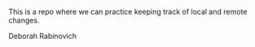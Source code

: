 This is a repo where we can practice keeping track of local and remote 
changes.

Deborah Rabinovich


